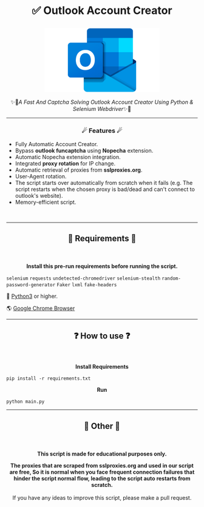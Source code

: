 # <p align="center">✅ Outlook Account Creator</p>
<p align="center"><img src="images/Outlook-Logo.png" alt="Outlook" style="max-width: 60% !important"></p>
<p align="center">✨🚀<em>A Fast And Captcha Solving Outlook Account Creator Using Python &amp; Selenium Webdriver</em>✨🚀</p>

----
### <p align="center">☄ Features ☄</p>
* Fully Automatic Account Creator.
* Bypass **outlook funcaptcha** using **Nopecha** extension.
* Automatic Nopecha extension integration.
* Integrated **proxy rotation** for IP change.
* Automatic retrieval of proxies from **sslproxies.org**.
* User-Agent rotation.
* The script starts over automatically from scratch when it fails (e.g. The script restarts when the chosen proxy is bad/dead and can't connect to outlook's website).
* Memory-efficient script.
<br>

-----

## <p align="center">🔩 Requirements 🔩</p>
<br>
<p align="center"> <strong>Install this pre-run requirements before running the script.</strong></p>

`selenium`
`requests`
`undetected-chromedriver`
`selenium-stealth`
`random-password-generator`
`Faker`
`lxml`
`fake-headers`

🐍 <a href="https://www.python.org/">Python3</a> or higher.

🌎 <a href="https://www.google.com/intl/en_us/chrome">Google Chrome Browser</a>
<br>


----

## <p align="center">❓ How to use ❓</p>
<br>
<p align="center"><strong>Install Requirements</strong></p>

```
pip install -r requirements.txt
```


<p align="center"><strong>Run</strong></p>

```
python main.py
```

----

## <p align="center">📌 Other 📌</p>
<br>
<p align="center"><strong>This script is made for educational purposes only.</strong><br>
<p align="center"><strong>The proxies that are scraped from sslproxies.org and used in our script are free, So it is normal when you face frequent connection failures that hinder the script normal flow, leading to the script auto restarts from scratch.</strong><br><br>If you have any ideas to improve this script, please make a pull request.</p>